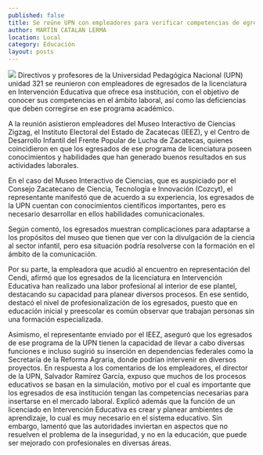```yaml
---
published: false
title: Se reúne UPN con empleadores para verificar competencias de egresados
author: MARTIN CATALAN LERMA
location: Local
category: Educación
layout: posts
---
```


![](http://i.imgur.com/lPx8Ssom.jpg)
Directivos y profesores de la Universidad Pedagógica Nacional (UPN) unidad 321 se reunieron con empleadores de egresados de la licenciatura en Intervención Educativa que ofrece esa institución, con el objetivo de conocer sus competencias en el ámbito laboral, así como las deficiencias que deben corregirse en ese programa académico.

A la reunión asistieron empleadores del Museo Interactivo de Ciencias Zigzag, el Instituto Electoral del Estado de Zacatecas (IEEZ), y el Centro de Desarrollo Infantil del Frente Popular de Lucha de Zacatecas, quienes coincidieron en que los egresados de ese programa de licenciatura poseen conocimientos y habilidades que han generado buenos resultados en sus actividades laborales.

En el caso del Museo Interactivo de Ciencias, que es auspiciado por el Consejo Zacatecano de Ciencia, Tecnología e Innovación (Cozcyt), el representante manifestó que de acuerdo a su experiencia, los egresados de la UPN cuentan con conocimientos científicos importantes, pero es necesario desarrollar en ellos habilidades comunicacionales.

Según comentó, los egresados muestran complicaciones para adaptarse a los propósitos del museo que tienen que ver con la divulgación de la ciencia al sector infantil, pero esa situación podría resolverse con la formación en el ámbito de la comunicación.

Por su parte, la empleadora que acudió al encuentro en representación del Cendi, afirmó que los egresados de la licenciatura en Intervención Educativa han realizado una labor profesional al interior de ese plantel, destacando su capacidad para planear diversos procesos.
En ese sentido, destacó el nivel de profesionalización de los egresados, puesto que en educación inicial y preescolar es común observar que trabajan personas sin una formación especializada.

Asimismo, el representante enviado por el IEEZ, aseguró que los egresados de ese programa de la UPN tienen la capacidad de llevar a cabo diversas funciones e incluso sugirió su inserción en dependencias federales como la Secretaría de la Reforma Agraria, donde podrían intervenir en diversos proyectos.
En respuesta a los comentarios de los empleadores, el director de la UPN, Salvador Ramírez García, expuso que muchos de los procesos educativos se basan en la simulación, motivo por el cual es importante que los egresados de esa institución tengan las competencias necesarias para insertarse en el mercado laboral.
Explicó además que la función de un licenciado en Intervención Educativa es crear y planear ambientes de aprendizaje, lo cual es muy necesario en el sistema educativo. Sin embargo, lamentó que las autoridades inviertan en aspectos que no resuelven el problema de la inseguridad, y no en la educación, que puede ser mejorado con profesionales en diversas áreas.
